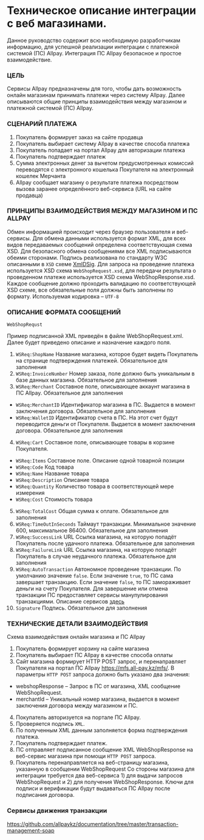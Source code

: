 # Техническое описание интеграции с веб магазинами.

Данное руководство содержит всю необходимую разработчикам информацию, для успешной реализации интеграции с платежной системой (ПС) Allpay. Интеграция ПС Allpay безопасное и простое взаимодействие.

### ЦЕЛЬ

Сервисы Allpay предназначены для того, чтобы дать возможность онлайн магазинам принимать платежи через систему Allpay. Далее описываются общие принципы взаимодействия между магазином и платежной системой (ПС) Allpay.

### СЦЕНАРИЙ ПЛАТЕЖА

1. Покупатель формирует заказ на сайте продавца
2. Покупатель выбирает систему Allpay в качестве способа платежа
3. Покупатель попадает на портал Allpay для авторизации платежа
4. Покупатель подтверждает платеж
5. Сумма электронных денег за вычетом предусмотренных комиссий переводятся с электронного кошелька Покупателя на электронный кошелек Мерчанта 
6. Allpay сообщает магазину о результате платежа посредством вызова заранее определённого веб-сервиса (URL на сайте продавца)

### ПРИНЦИПЫ ВЗАИМОДЕЙСТВИЯ МЕЖДУ МАГАЗИНОМ И ПС ALLPAY

Обмен информацией происходит через браузер пользователя и веб-сервисы. Для обмена данными используется формат XML, для всех видов передаваемых сообщений определена соответствующая схема XSD. Для безопасного обмена сообщениями все XML подписываются обеими сторонами. Подпись реализована по стандарту W3C описанными в `XSD` схеме [XmlDSig](https://www.w3.org/TR/xmldsig-core/).
Для запроса на проведение платежа используется XSD схема `WebShopRequest.xsd`, для передачи результата о проведенном платеже используется XSD схема WebShopResponse.xsd. Каждое сообщение должно проходить валидацию по соответствующей XSD схеме, все обязательные поля должны быть заполнены по формату.
Используемая кодировка – `UTF-8`

### ОПИСАНИЕ ФОРМАТА СООБЩЕНИЙ

`WebShopRequst`

Пример подписанной XML приведён в файле WebShopRequest.xml. Далее будет приведено описание и назначение каждого поля.

1. `WSReq:ShopName` Название магазина, которое будет видеть Покупатель на странице подтверждения платежей. Обязательное для заполнения
2. `WSReq:InvoiceNumber` Номер заказа, поле должно быть уникальным в базе данных магазина. Обязательное для заполнения
3. `WSReq:Merchant` Составное поле, описывающее аккаунт магазина в ПС Allpay. Обязательное для заполнения 
 * `WSReq:MerchantID` Идентификатор магазина в ПС. Выдается в момент заключения договора. Обязательное для заполнения
 * `WSReq:WalletID` Идентификатор счета в ПС. На этот счет будут переводится деньги от Покупателя. Выдается в момент заключения договора. Обязательное для заполнения
4. `WSReq:Cart` Составное поле, описывающее товары в корзине Покупателя.
 * `WSReq:Items` Составное поле. Описание одной товарной позиции
 * `WSReq:Code` Код товара 
 * `WSReq:Name` Название товара 
 * `WSReq:Description` Описание товара
 * `WSReq:Quantity` Количество товара в соответствующей мере измерения
 * `WSReq:Cost` Стоимость товара
5. `WSReq:TotalCost` Общая сумма к оплате. Обязательное для заполнения
6. `WSReq:TimeOutInSeconds` Таймаут транзакции. Минимальное значение 600, максимальное 86400. Обязательное для заполнения
6. `WSReq:SuccessLink` URL Ссылка магазина, на которую попадёт Покупатель после удачного платежа. Обязательное для заполнения
7. `WSReq:FailureLink` URL Ссылка магазина, на которую попадёт Покупатель в случае неудачного платежа. Обязательное для заполнения
8. `WSReq:AutoTransaction` Автономное проведение транзакции. По умолчанию значение `false`. Если значение `true`, то ПС сама завершает транзакцию. Если значение `false`, то ПС замораживает деньги на счету Покупателя. Для завершение или отмена транзакции ПС предоставляет сервисы манупулирования транзакциями. Описание сервисов [здесь](https://github.com/allpaykz/documentation/tree/master/transaction-management-soap])
8. `Signature` Подпись. Обязательное для заполнения

### ТЕХНИЧЕСКИЕ ДЕТАЛИ ВЗАИМОДЕЙСТВИЯ

Схема взаимодействия онлайн магазина и ПС Allpay

1. Покупатель формирует корзину на сайте магазина
2. Покупатель выбирает ПС Allpay в качестве способа оплаты 
3. Сайт магазина формирует HTTP POST запрос, и перенаправляет Покупателя на портал ПС Allpay https://mfs.all-pay.kz/mfs/. В параметры `HTTP POST` запроса должно быть указано два значения:
 * webshopResponse – Запрос в ПС от магазина, XML сообщение WebShopRequest.
 * merchantId – Уникальный номер магазина, выдается в момент заключения договора между магазином и ПС.
4. Покупатель авторизуется на портале ПС Allpay.
6. Проверяется подпись `XML`.
7. По полученным XML данным заполняется форма подтверждения платежа.
8. Покупатель подтверждает платеж.
10. ПС отправляет подписанное сообщение XML WebShopResponse на веб-сервис магазина при помощи `HTTP POST` запроса.
11. Покупатель перенаправляется на веб-страницу магазина, указанную в сообщении WebShopRequest
Со стороны магазина для интеграции требуется два веб-сервиса 1) для выдачи запросов WebShopRequest и 2) для получения WebShopResponse.
Ключи для подписи и верификации будут выдаваться ПС Allpay после подписания договора.

### Сервисы движения транзакции

https://github.com/allpaykz/documentation/tree/master/transaction-management-soap
